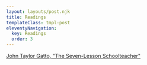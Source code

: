 ```yaml
---
layout: layouts/post.njk
title: Readings 
templateClass: tmpl-post
eleventyNavigation:
  key: Readings 
  order: 3
---
```


<!--
| ![](/img/loom_table_s.jpg) |
|:--:|
| yes! |
-->


[John Taylor Gatto, "The Seven-Lesson Schoolteacher"](https://selfdirectededucation.neocities.org/pdf/JTG%20The%20Seven%20Lesson%20Schoolteacher.pdf)

